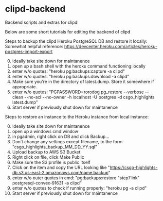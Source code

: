 # clipd-backend
Backend scripts and extras for clipd

Below are some short tutorials for editing the backend of clipd

Steps to backup the clipd Heroku PostgreSQL DB and restore it locally:
Somewhat helpful reference: https://devcenter.heroku.com/articles/heroku-postgres-import-export

0. Ideally take site down for maintanence
1. open up a bash shell with the heroku command functioning locally
2. enter w/o quotes: "heroku pg:backups:capture -a clipd"
3. enter w/o quotes: "heroku pg:backups:download -a clipd"
4. Make sure you're in the directory of latest.dump. Store it somewhere if appropriate.
5. enter w/o quotes: "PGPASSWORD=rorodog pg_restore --verbose --clean --no-acl --no-owner -h localhost -U postgres -d csgo_highlights latest.dump"
6. Start server if previously shut down for maintanence

Steps to restore an instance to the Heroku instance from local instance:

0. Ideally take site down for maintanence
1. open up a windows cmd window
2. in pgadmin, right click on DB and click Backup...
3. Don't change any settings except filename, to the form "csgo_highlights_backup_MM_DD_YY.sql"
4. Upload backup to AWS S3 Bucket
5. Right click on file, click Make Public
6. Make sure the S3 profile is public itself
7. Click on the item and copy the URL looking like "https://csgo-highlights-db.s3.us-east-2.amazonaws.com/name.backup"
8. enter w/o outer quotes in cmd: "pg:backups:restore "step7link" postgresql-convex-91631 -a clipd"
9. enter w/o quotes to check if running properly: "heroku pg -a clipd"
10. Start server if previously shut down for maintanence
